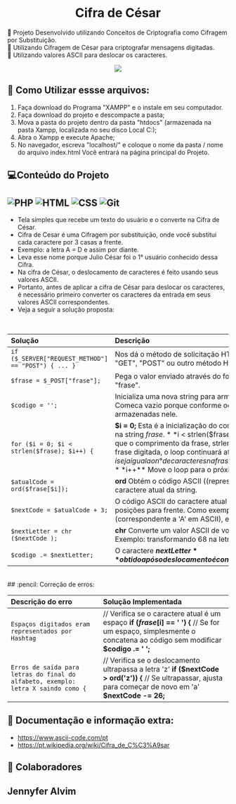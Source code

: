 <h1 align="center">Cifra de César </h1>

:pushpin:  Projeto Desenvolvido utilizando Conceitos de Criptografia como Cifragem por Substituição.<br>
:pencil: Utilizando Cifragem de César para criptografar mensagens digitadas.<br>
:pencil: Utilizando valores ASCII para deslocar os caracteres.


<p align="center"><img src="http://img.shields.io/static/v1?label=STATUS&message=EM%20DESENVOLVIMENTO&color=GREEN&style=for-the-badge"/></p>


## 📎 Como Utilizar essse arquivos:

1. Faça download do Programa "XAMPP" e o instale em seu computador.
2. Faça download do projeto e descompacte a pasta;
3. Mova a pasta do projeto dentro da pasta "htdocs" (armazenada na pasta Xampp, localizada no seu disco Local C:);
4. Abra o Xampp e execute Apache;
5. No navegador, escreva "localhost/" e coloque o nome da pasta / nome do arquivo index.html
 Você entrará na página principal do Projeto.

## 💻Conteúdo do Projeto
## ![PHP](https://img.shields.io/badge/-PHP-777BB4?style=for-the-badge&logo=php&logoColor=white) ![HTML](https://img.shields.io/badge/-HTML5-E34F26?style=for-the-badge&logo=html5&logoColor=white) ![CSS](https://img.shields.io/badge/-CSS3-1572B6?style=for-the-badge&logo=css3&logoColor=white)  ![Git](https://img.shields.io/badge/-Git-F05032?style=for-the-badge&logo=git&logoColor=white) 

  
- Tela simples que recebe um texto do usuário e o converte na Cifra de César.
- Cifra de Cesar é uma Cifragem por substituição, onde você substitui cada caractere por 3 casas a frente.
- Exemplo: a letra A = D e assim por diante.
- Leva esse nome porque Julio César foi o 1° usuário conhecido dessa Cifra.
- Na cifra de César, o deslocamento de caracteres é feito usando seus valores ASCII.
- Portanto, antes de aplicar a cifra de César para deslocar os caracteres, é necessário primeiro converter os caracteres da entrada em seus valores ASCII correspondentes.
- Veja a seguir a solução proposta:

<br>


| Solução  | Descrição                           |
| :---------- | :---------------------------------- |
| `if ($_SERVER["REQUEST_METHOD"] == "POST") { ... }`  |Nos dá o método de solicitação HTTP usado para acessar a página, seja "GET", "POST" ou outro método HTTP. |
| `$frase = $_POST["frase"];` | Pega o valor enviado através do formulário no HTML, onde o name é "frase".|
| `$codigo = '';` | Inicializa uma nova string para armazenar o codigo que será modificado. Comeca vazio porque conforme ocorre o loop, as letras serão armazenadas nele. |
| `for ($i = 0; $i < strlen($frase); $i++) {` | **$i = 0;** Esta é a inicialização do contador do loop, percorrer cada caractere na string $frase. **$i < strlen($frase);** Enquanto o valor de $i for menor que o comprimento da frase, strlen  =  retorna  o n° total de caracteres na frase digitada, o loop continuará até que $i seja igual ao n° de caracteres na frase para que cada caractere seja processado. **$i++** Move o loop para o próximo caractere na string $frase. |
| `$atualCode = ord($frase[$i]); ` | **ord** Obtém o código ASCII ((representação numérica de caracteres) ) do caractere atual da string. |
| ` $nextCode = $atualCode + 3; ` | O código ASCII do caractere atual ($atualCode) é deslocado por três posições para frente. Como exemplo, se o $atualCode for 65 (correspondente a 'A' em ASCII), então $nextCode será 65 + 3 = 68.|
| `$nextLetter = chr ($nextCode ); ` | **chr** Converte um valor ASCII de volta para o caractere correspondente. Exemplo: transformando 68 na letra D |
| ` $codigo .= $nextLetter; ` | O caractere **$nextLetter** obtido após o deslocamento  é concatenado à string **$codigo**|

<br>
## :pencil: Correção de erros:

| Descrição do erro | Solução Implementada                           |
| :---------- | :---------------------------------- |
| `Espaços digitados eram representados por Hashtag`  | // Verifica se o caractere atual é um espaço **if ($frase[$i] == ' ') {** // Se for um espaço, simplesmente o concatena ao código sem modificar **$codigo .= ' ';** |
| `Erros de saída para letras do final do alfabeto, exemplo: letra X saindo como {`  | // Verifica se o deslocamento ultrapassa a letra 'z' **if  ($nextCode > ord('z')) {** // Se ultrapassar, ajusta para começar de novo em 'a' **$nextCode -= 26;** |


## :pencil: Documentação e informação extra:
- https://www.ascii-code.com/pt
- https://pt.wikipedia.org/wiki/Cifra_de_C%C3%A9sar
## :pushpin: Colaboradores

<h2>Jennyfer Alvim</h2> 


